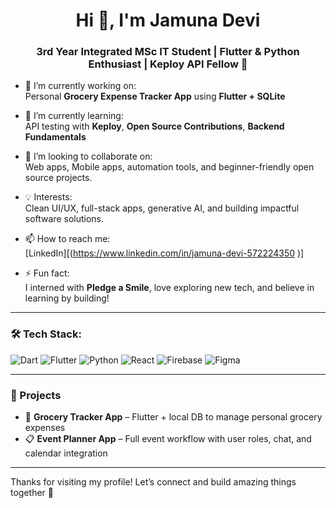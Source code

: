 <h1 align="center">Hi 👋, I'm Jamuna Devi</h1>
<h3 align="center">3rd Year Integrated MSc IT Student | Flutter & Python Enthusiast | Keploy API Fellow 🚀</h3>

- 🔭 I’m currently working on:  
  Personal **Grocery Expense Tracker App** using **Flutter + SQLite**

- 🌱 I’m currently learning:  
  API testing with **Keploy**, **Open Source Contributions**, **Backend Fundamentals**

- 👯 I’m looking to collaborate on:  
 Web apps, Mobile apps, automation tools, and beginner-friendly open source projects.

- 💡 Interests:  
  Clean UI/UX, full-stack apps, generative AI, and building impactful software solutions.

- 📫 How to reach me:  
  [LinkedIn][(https://www.linkedin.com/in/jamuna-devi-572224350 )]

- ⚡ Fun fact:  
  I interned with **Pledge a Smile**, love exploring new tech, and believe in learning by building!

---

### 🛠️ Tech Stack:
![Dart](https://img.shields.io/badge/-Dart-0175C2?style=flat&logo=dart&logoColor=white)
![Flutter](https://img.shields.io/badge/-Flutter-02569B?style=flat&logo=flutter&logoColor=white)
![Python](https://img.shields.io/badge/-Python-3776AB?style=flat&logo=python&logoColor=white)
![React](https://img.shields.io/badge/-React-61DAFB?style=flat&logo=react&logoColor=black)
![Firebase](https://img.shields.io/badge/-Firebase-FFCA28?style=flat&logo=firebase&logoColor=black)
![Figma](https://img.shields.io/badge/-Figma-F24E1E?style=flat&logo=figma&logoColor=white)

---

### 📌 Projects
- 🚀 **Grocery Tracker App** – Flutter + local DB to manage personal grocery expenses  
- 📋 **Event Planner App** – Full event workflow with user roles, chat, and calendar integration

---

Thanks for visiting my profile! Let’s connect and build amazing things together 🙌
